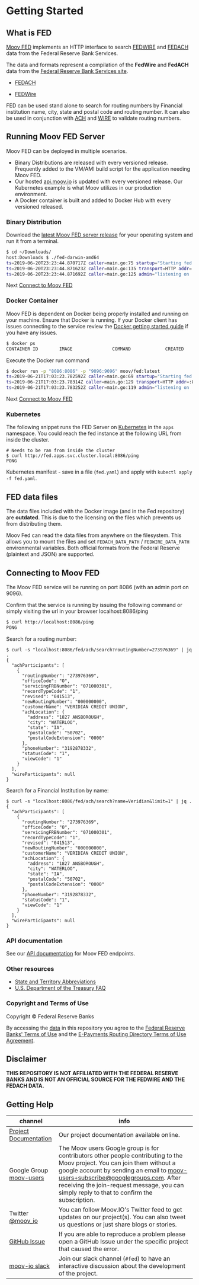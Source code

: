 # Getting Started

## What is FED

[Moov FED](https://github.com/moov-io/fed) implements an HTTP interface to search [FEDWIRE](https://github.com/moov-io/fed/tree/master/docs/fpddir.md) and [FEDACH](https://github.com/moov-io/fed/tree/master/docs/FedACHdir.md) data from the Federal Reserve Bank Services.

The data and formats represent a compilation of the **FedWire** and **FedACH** data from the [Federal Reserve Bank Services site](https://frbservices.org/).

* [FEDACH](https://github.com/moov-io/fed/tree/master/docs/FedACHdir.md)

* [FEDWire](https://github.com/moov-io/fed/tree/master/docs/fpddir.md)

FED can be used stand alone to search for routing numbers by Financial institution name, city, state and postal code and routing number.  It can also be used in conjunction with [ACH](https://github.com/moov-io/ach) and [WIRE](https://github.com/moov-io/wire) to validate routing numbers.

## Running Moov FED Server

Moov FED can be deployed in multiple scenarios.

- Binary Distributions are released with every versioned release. Frequently added to the VM/AMI build script for the application needing Moov FED.
- Our hosted [api.moov.io](https://api.moov.io) is updated with every versioned release. Our Kubernetes example is what Moov utilizes in our production environment.
- A Docker container is built and added to Docker Hub with every versioned released.

### Binary Distribution

Download the [latest Moov FED server release](https://github.com/moov-io/fed/releases) for your operating system and run it from a terminal.

```sh
$ cd ~/Downloads/
host:Downloads $ ./fed-darwin-amd64
ts=2019-06-20T23:23:44.870717Z caller=main.go:75 startup="Starting fed server version v0.4.1"
ts=2019-06-20T23:23:44.871623Z caller=main.go:135 transport=HTTP addr=:8086
ts=2019-06-20T23:23:44.871692Z caller=main.go:125 admin="listening on :9096"
```

Next [Connect to Moov FED](#connecting-to-moov-fed)

### Docker Container

Moov FED is dependent on Docker being properly installed and running on your machine. Ensure that Docker is running. If your Docker client has issues connecting to the service review the [Docker getting started guide](https://docs.docker.com/get-started/) if you have any issues.

```sh
$ docker ps
CONTAINER ID        IMAGE               COMMAND             CREATED             STATUS              PORTS               NAMES
```

Execute the Docker run command

```sh
$ docker run -p "8086:8086" -p "9096:9096" moov/fed:latest
ts=2019-06-21T17:03:23.782592Z caller=main.go:69 startup="Starting fed server version v0.4.1"
ts=2019-06-21T17:03:23.78314Z caller=main.go:129 transport=HTTP addr=:8086
ts=2019-06-21T17:03:23.783252Z caller=main.go:119 admin="listening on :9096"
```

Next [Connect to Moov FED](#connecting-to-moov-fed)

### Kubernetes

The following snippet runs the FED Server on [Kubernetes](https://kubernetes.io/docs/tutorials/kubernetes-basics/) in the `apps` namespace. You could reach the fed instance at the following URL from inside the cluster.

```
# Needs to be ran from inside the cluster
$ curl http://fed.apps.svc.cluster.local:8086/ping
PONG
```

Kubernetes manifest - save in a file (`fed.yaml`) and apply with `kubectl apply -f fed.yaml`.

## FED data files

The data files included with the Docker image (and in the Fed repository) are **outdated**. This is due to the licensing on the files which prevents us from distributing them.

Moov Fed can read the data files from anywhere on the filesystem. This allows you to mount the files and set `FEDACH_DATA_PATH` / `FEDWIRE_DATA_PATH` environmental variables. Both official formats from the Federal Reserve (plaintext and JSON) are supported.

## Connecting to Moov FED
The Moov FED service will be running on port 8086 (with an admin port on 9096).

Confirm that the service is running by issuing the following command or simply visiting the url in your browser localhost:8086/ping

```sh
$ curl http://localhost:8086/ping
PONG
```

Search for a routing number:

```
$ curl -s "localhost:8086/fed/ach/search?routingNumber=273976369" | jq .
{
  "achParticipants": [
    {
      "routingNumber": "273976369",
      "officeCode": "O",
      "servicingFRBNumber": "071000301",
      "recordTypeCode": "1",
      "revised": "041513",
      "newRoutingNumber": "000000000",
      "customerName": "VERIDIAN CREDIT UNION",
      "achLocation": {
        "address": "1827 ANSBOROUGH",
        "city": "WATERLOO",
        "state": "IA",
        "postalCode": "50702",
        "postalCodeExtension": "0000"
      },
      "phoneNumber": "3192878332",
      "statusCode": "1",
      "viewCode": "1"
    }
  ],
  "wireParticipants": null
}
```

Search for a Financial Institution by name:

```
$ curl -s "localhost:8086/fed/ach/search?name=Veridian&limit=1" | jq .
{
  "achParticipants": [
    {
      "routingNumber": "273976369",
      "officeCode": "O",
      "servicingFRBNumber": "071000301",
      "recordTypeCode": "1",
      "revised": "041513",
      "newRoutingNumber": "000000000",
      "customerName": "VERIDIAN CREDIT UNION",
      "achLocation": {
        "address": "1827 ANSBOROUGH",
        "city": "WATERLOO",
        "state": "IA",
        "postalCode": "50702",
        "postalCodeExtension": "0000"
      },
      "phoneNumber": "3192878332",
      "statusCode": "1",
      "viewCode": "1"
    }
  ],
  "wireParticipants": null
}
```

### API documentation

See our [API documentation](https://moov-io.github.io/fed/api/) for Moov FED endpoints.


### Other resources

- [State and Territory Abbreviations](https://github.com/moov-io/fed/docs/Fed_STATE_CODES.md)
- [U.S. Department of the Treasury FAQ](https://www.treasury.gov/resource-center/faqs/Sanctions/Pages/faq_general.aspx#basic)

### Copyright and Terms of Use

Copyright &copy; Federal Reserve Banks

By accessing the [data](https://github.com/moov-io/fed) in this repository you agree to the [Federal Reserve Banks' Terms of Use](https://frbservices.org/terms/index.html) and the [E-Payments Routing Directory Terms of Use Agreement](https://www.frbservices.org/EPaymentsDirectory/agreement.html).

## Disclaimer

**THIS REPOSITORY IS NOT AFFILIATED WITH THE FEDERAL RESERVE BANKS AND IS NOT AN OFFICIAL SOURCE FOR THE FEDWIRE AND THE FEDACH DATA.**

## Getting Help

 channel | info
 ------- | -------
 [Project Documentation](https://moov-io.github.io/fed/) | Our project documentation available online.
 Google Group [moov-users](https://groups.google.com/forum/#!forum/moov-users)| The Moov users Google group is for contributors other people contributing to the Moov project. You can join them without a google account by sending an email to [moov-users+subscribe@googlegroups.com](mailto:moov-users+subscribe@googlegroups.com). After receiving the join-request message, you can simply reply to that to confirm the subscription.
Twitter [@moov_io](https://twitter.com/moov_io)	| You can follow Moov.IO's Twitter feed to get updates on our project(s). You can also tweet us questions or just share blogs or stories.
[GitHub Issue](https://github.com/moov-io) | If you are able to reproduce a problem please open a GitHub Issue under the specific project that caused the error.
[moov-io slack](https://slack.moov.io/) | Join our slack channel (`#fed`) to have an interactive discussion about the development of the project.
